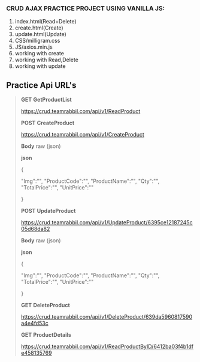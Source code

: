 ### CRUD AJAX PRACTICE PROJECT USING VANILLA JS:

1. index.html(Read+Delete)
2. create.html(Create)
3. update.html(Update)
4. CSS/milligram.css
5. JS/axios.min.js
6. working with create
7. working with Read,Delete
8. working with update

## Practice Api URL's

> **GET** **GetProductList**
>
> https://crud.teamrabbil.com/api/v1/ReadProduct
>
> **POST** **CreateProduct**
>
> https://crud.teamrabbil.com/api/v1/CreateProduct
>
> **Body** raw (json)
>
> **json**
>
> {
>
> "Img":"", "ProductCode":"", "ProductName":"", "Qty":"",
> "TotalPrice":"", "UnitPrice":""
>
> }
>
> **POST** **UpdateProduct**
>
> https://crud.teamrabbil.com/api/v1/UpdateProduct/6395ce12187245c05d68da82
>
> **Body** raw (json)
>
> **json**
>
> {
>
> "Img":"", "ProductCode":"", "ProductName":"", "Qty":"",
> "TotalPrice":"", "UnitPrice":""
>
> }
>
> **GET** **DeleteProduct**
>
> https://crud.teamrabbil.com/api/v1/DeleteProduct/639da5960817590a4e4fd53c
>
> **GET** **ProductDetails**
>
> https://crud.teamrabbil.com/api/v1/ReadProductByID/6412ba03f4b1dfe458135769
